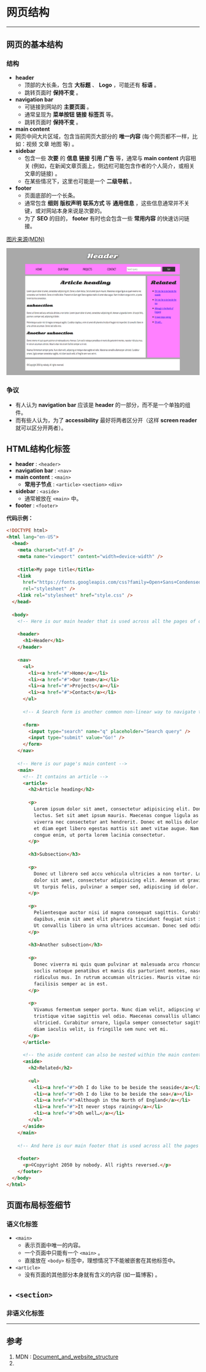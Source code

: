 # 网页结构

---

## 网页的基本结构

### 结构

- **header** 
  - 顶部的大长条，包含 **大标题** 、 **Logo** ，可能还有 **标语** 。
  - 跳转页面时 **保持不变** 。
- **navigation bar** 
  - 可链接到网站的 **主要页面** 。
  - 通常呈现为 **菜单按钮** **链接** **标签页** 等。
  - 跳转页面时 **保持不变** 。
- **main content**
- 网页中间大片区域，包含当前网页大部分的 **唯一内容** (每个网页都不一样，比如：视频 文章 地图 等) 。
- **sidebar**
  - 包含一些 **次要** 的 **信息** **链接** **引用** **广告** 等，通常与 **main content** 内容相关 (例如，在新闻文章页面上，侧边栏可能包含作者的个人简介，或相关文章的链接) 。
  - 在某些情况下，这里也可能是一个 **二级导航** 。
- **footer**
  - 页面底部的一个长条。
  - 通常包含 **细则** **版权声明** **联系方式** 等 **通用信息** ，这些信息通常并不关键，或对网站本身来说是次要的。
  - 为了 **SEO** 的目的， **footer** 有时也会包含一些 **常用内容** 的快速访问链接。
  

[图片来源(MDN)](https://developer.mozilla.org/en-US/docs/Learn/HTML/Introduction_to_HTML/Document_and_website_structure/sample-website.png)

![sample-website](网页结构/sample-website.png)

### 争议

- 有人认为 **navigation bar** 应该是 **header** 的一部分，而不是一个单独的组件。
- 而有些人认为，为了 **accessibility** 最好将两者区分开（这样 **screen reader** 就可以区分开两者）。

## HTML结构化标签

- **header** : `<header>`
- **navigation bar** : `<nav>` 
- **main content** : `<main>` 
  - **常用子节点** : `<article>` `<section>` `<div>`
- **sidebar** : `<aside>` 
  - 通常被放在 `<main>` 中。 
- **footer** : `<footer>` 

**代码示例：**

```html
<!DOCTYPE html>
<html lang="en-US">
  <head>
    <meta charset="utf-8" />
    <meta name="viewport" content="width=device-width" />

    <title>My page title</title>
    <link
      href="https://fonts.googleapis.com/css?family=Open+Sans+Condensed:300|Sonsie+One"
      rel="stylesheet" />
    <link rel="stylesheet" href="style.css" />
  </head>

  <body>
    <!-- Here is our main header that is used across all the pages of our website -->

    <header>
      <h1>Header</h1>
    </header>

    <nav>
      <ul>
        <li><a href="#">Home</a></li>
        <li><a href="#">Our team</a></li>
        <li><a href="#">Projects</a></li>
        <li><a href="#">Contact</a></li>
      </ul>

      <!-- A Search form is another common non-linear way to navigate through a website. -->

      <form>
        <input type="search" name="q" placeholder="Search query" />
        <input type="submit" value="Go!" />
      </form>
    </nav>

    <!-- Here is our page's main content -->
    <main>
      <!-- It contains an article -->
      <article>
        <h2>Article heading</h2>

        <p>
          Lorem ipsum dolor sit amet, consectetur adipisicing elit. Donec a diam
          lectus. Set sit amet ipsum mauris. Maecenas congue ligula as quam
          viverra nec consectetur ant hendrerit. Donec et mollis dolor. Praesent
          et diam eget libero egestas mattis sit amet vitae augue. Nam tincidunt
          congue enim, ut porta lorem lacinia consectetur.
        </p>

        <h3>Subsection</h3>

        <p>
          Donec ut librero sed accu vehicula ultricies a non tortor. Lorem ipsum
          dolor sit amet, consectetur adipisicing elit. Aenean ut gravida lorem.
          Ut turpis felis, pulvinar a semper sed, adipiscing id dolor.
        </p>

        <p>
          Pelientesque auctor nisi id magna consequat sagittis. Curabitur
          dapibus, enim sit amet elit pharetra tincidunt feugiat nist imperdiet.
          Ut convallis libero in urna ultrices accumsan. Donec sed odio eros.
        </p>

        <h3>Another subsection</h3>

        <p>
          Donec viverra mi quis quam pulvinar at malesuada arcu rhoncus. Cum
          soclis natoque penatibus et manis dis parturient montes, nascetur
          ridiculus mus. In rutrum accumsan ultricies. Mauris vitae nisi at sem
          facilisis semper ac in est.
        </p>

        <p>
          Vivamus fermentum semper porta. Nunc diam velit, adipscing ut
          tristique vitae sagittis vel odio. Maecenas convallis ullamcorper
          ultricied. Curabitur ornare, ligula semper consectetur sagittis, nisi
          diam iaculis velit, is fringille sem nunc vet mi.
        </p>
      </article>

      <!-- the aside content can also be nested within the main content -->
      <aside>
        <h2>Related</h2>

        <ul>
          <li><a href="#">Oh I do like to be beside the seaside</a></li>
          <li><a href="#">Oh I do like to be beside the sea</a></li>
          <li><a href="#">Although in the North of England</a></li>
          <li><a href="#">It never stops raining</a></li>
          <li><a href="#">Oh well…</a></li>
        </ul>
      </aside>
    </main>

    <!-- And here is our main footer that is used across all the pages of our website -->

    <footer>
      <p>©Copyright 2050 by nobody. All rights reversed.</p>
    </footer>
  </body>
</html>
```

## 页面布局标签细节

### 语义化标签

- `<main>` 
  - 表示页面中唯一的内容。
  - 一个页面中只能有一个 `<main>` 。
  - 直接放在 `<body>` 标签中，理想情况下不能被嵌套在其他标签中。
- `<article>` 
  - 没有页面的其他部分本身就有含义的内容 (如一篇博客) 。
- `<section>` 
  - 

### 非语义化标签









---

## 参考

1. MDN : [Document_and_website_structure](https://developer.mozilla.org/en-US/docs/Learn/HTML/Introduction_to_HTML/Document_and_website_structure)
2. 